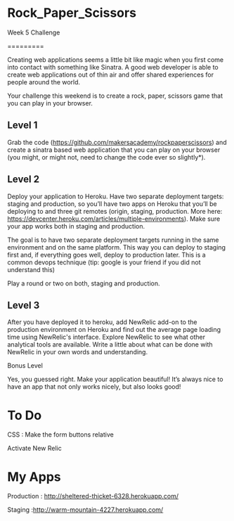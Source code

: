 Rock_Paper_Scissors
===================

Week 5 Challenge

=========

Creating web applications seems a little bit like magic when you first come into contact with something like Sinatra. A good web developer is able to create web applications out of thin air and offer shared experiences for people around the world.

Your challenge this weekend is to create a rock, paper, scissors game that you can play in your browser.

Level 1
-------

Grab the code (https://github.com/makersacademy/rockpaperscissors) and create a sinatra based web application that you can play on your browser (you might, or might not, need to change the code ever so slightly*).

Level 2
-------

Deploy your application to Heroku. Have two separate deployment targets: staging and production, so you’ll have two apps on Heroku that you’ll be deploying to and three git remotes (origin, staging, production. More here: https://devcenter.heroku.com/articles/multiple-environments). Make sure your app works both in staging and production.

The goal is to have two separate deployment targets running in the same environment and on the same platform. This way you can deploy to staging first and, if everything goes well, deploy to production later. This is a common devops technique (tip: google is your friend if you did not understand this)

Play a round or two on both, staging and production.

Level 3
-------

After you have deployed it to heroku, add NewRelic add-on to the production environment on Heroku and find out the average page loading time using NewRelic's interface. Explore NewRelic to see what other analytical tools are available. Write a little about what can be done with NewRelic in your own words and understanding.

Bonus Level

Yes, you guessed right. Make your application beautiful! It’s always nice to have an app that not only works nicely, but also looks good!

To Do
=========

CSS : Make the form buttons relative

Activate New Relic

My Apps
=========

Production : http://sheltered-thicket-6328.herokuapp.com/

Staging :http://warm-mountain-4227.herokuapp.com/


